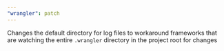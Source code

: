 ```yaml
---
"wrangler": patch
---
```


Changes the default directory for log files to workaround frameworks that are watching the entire `.wrangler` directory in the project root for changes
